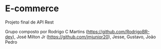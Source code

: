 # E-commerce
Projeto final de API Rest

Grupo composto por Rodrigo C Martins (https://github.com/RodrigoBR-dev), José Milton Jr (https://github.com/jmjunior20), Jesse, Gustavo, João Pedro
